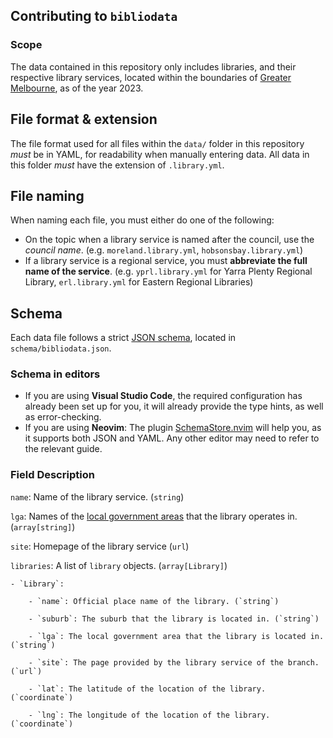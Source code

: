 ## Contributing to `bibliodata`
### Scope
The data contained in this repository only includes libraries, and their respective library services, located within the boundaries of [Greater Melbourne](https://www.sro.vic.gov.au/greater-melbourne-map-and-urban-zones), as of the year 2023.

## File format & extension
The file format used for all files within the `data/` folder in this repository _must_ be in YAML, for readability when manually entering data. All data in this folder _must_ have the extension of `.library.yml`.

## File naming
When naming each file, you must either do one of the following:
- On the topic when a library service is named after the council, use the _council name_. (e.g. `moreland.library.yml`, `hobsonsbay.library.yml`)
- If a library service is a regional service, you must **abbreviate the full name of the service**. (e.g. `yprl.library.yml` for Yarra Plenty Regional Library, `erl.library.yml` for Eastern Regional Libraries)

## Schema
Each data file follows a strict [JSON schema](https://json-schema.org/), located in `schema/bibliodata.json`.
### Schema in editors
- If you are using **Visual Studio Code**, the required configuration has already been set up for you, it will already provide the type hints, as well as error-checking.
- If you are using **Neovim**: The plugin [SchemaStore.nvim](https://github.com/b0o/SchemaStore.nvim) will help you, as it supports both JSON and YAML.
Any other editor may need to refer to the relevant guide.
### Field Description
`name`: Name of the library service. (`string`)

`lga`: Names of the [local government areas](https://en.wikipedia.org/wiki/Local_government_in_Australia) that the library operates in. (`array[string]`) <!-- TODO: make this an array | string-->

`site`: Homepage of the library service (`url`)

`libraries`: A list of `library` objects. (`array[Library]`)

    - `Library`: 

        - `name`: Official place name of the library. (`string`)

        - `suburb`: The suburb that the library is located in. (`string`)

        - `lga`: The local government area that the library is located in. (`string`)

        - `site`: The page provided by the library service of the branch. (`url`)

        - `lat`: The latitude of the location of the library. (`coordinate`)
        
        - `lng`: The longitude of the location of the library. (`coordinate`)

